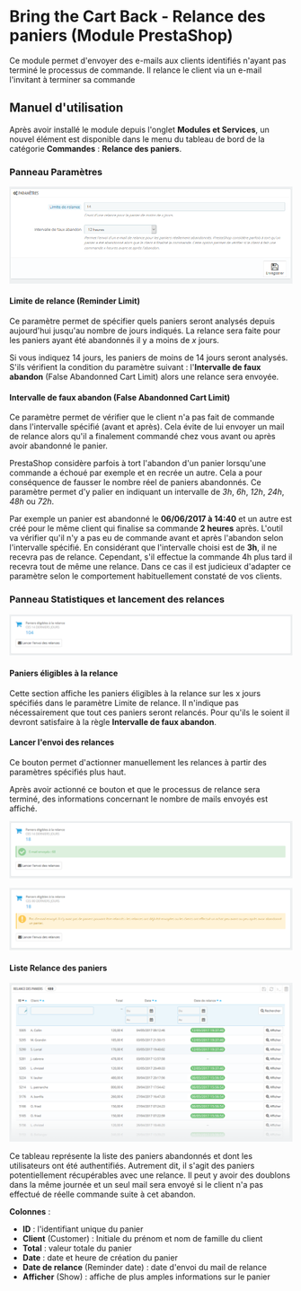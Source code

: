 Bring the Cart Back - Relance des paniers (Module PrestaShop)
=============================================================

Ce module permet d'envoyer des e-mails aux clients identifiés n'ayant pas
terminé le processus de commande. Il relance le client via un e-mail
l'invitant à terminer sa commande 

Manuel d'utilisation
--------------------

Après avoir installé le module depuis l'onglet **Modules et Services**, un nouvel élément est disponible dans le menu du tableau de bord de la catégorie **Commandes** : **Relance des paniers**.

### Panneau Paramètres ###

![Capture panneau des paramètres](docs/settings_panel.png "Panneau des paramètres")

#### Limite de relance (Reminder Limit) ####
Ce paramètre permet de spécifier quels paniers seront analysés depuis aujourd'hui jusqu'au nombre de jours indiqués. La relance sera faite pour les paniers ayant été abandonnés il y a moins de _x_ jours.

Si vous indiquez 14 jours, les paniers de moins de 14 jours seront analysés. S'ils vérifient la condition du paramètre suivant : l'**Intervalle de faux abandon** (False Abandonned Cart Limit) alors une relance sera envoyée.

#### Intervalle de faux abandon (False Abandonned Cart Limit) ####
Ce paramètre permet de vérifier que le client n'a pas fait de commande dans
l'intervalle spécifié (avant et après). Cela évite de lui envoyer un mail de relance alors qu'il a finalement commandé chez vous avant ou après avoir abandonné le panier.

PrestaShop considère parfois à tort l'abandon d'un panier lorsqu'une commande a
échoué par exemple et en recrée un autre. Cela a pour conséquence de fausser le
nombre réel de paniers abandonnés.
Ce paramètre permet d'y palier en indiquant un intervalle de _3h_, _6h_, _12h_, _24h_, _48h_ ou _72h_.

Par exemple un panier est abandonné le **06/06/2017 à 14:40** et un autre est créé pour le même client qui finalise sa commande **2 heures** après.
L'outil va vérifier qu'il n'y a pas eu de commande avant et après l'abandon selon l'intervalle spécifié.
En considérant que l'intervalle choisi est de **3h**, il ne recevra pas de relance.
Cependant, s'il effectue la commande 4h plus tard il recevra tout de même une relance.
Dans ce cas il est judicieux d'adapter ce paramètre selon le comportement habituellement constaté de vos clients.

### Panneau Statistiques et lancement des relances ###

![Capture panneau statistiques et lancement des relances](docs/analytics_action.png "Panneau Statistiques et lancement des relances")

#### Paniers éligibles à la relance ####
Cette section affiche les paniers éligibles à la relance sur les x jours spécifiés dans le paramètre Limite de relance. Il n'indique pas nécessairement que tout ces paniers seront relancés. Pour qu'ils le soient il devront satisfaire à la règle **Intervalle de faux abandon**.

#### Lancer l'envoi des relances ####
Ce bouton permet d'actionner manuellement les relances à partir des paramètres
spécifiés plus haut.

Après avoir actionné ce bouton et que le processus de relance sera terminé, des
informations concernant le nombre de mails envoyés est affiché.

![Capture panneau après envoi relances](docs/analytics_action_reminders_sent.png "Relances envoyées")

![Capture panneau après lancement relance sans envoi ](docs/analytics_action_no_reminders_sent.png "Relances non envoyées")

#### Liste Relance des paniers ####

![Capture liste paniers abandonnés récupérables ](docs/list_reminders.png "Liste des paniers récupérables et relances envoyées")

Ce tableau représente la liste des paniers abandonnés et dont les utilisateurs
ont été authentifiés. Autrement dit, il s'agit des paniers potentiellement
récupérables avec une relance. Il peut y avoir des doublons dans la même journée
et un seul mail sera envoyé si le client n'a pas effectué de réelle commande
suite à cet abandon.

**Colonnes** :
* **ID** : l'identifiant unique du panier
* **Client** (Customer) : Initiale du prénom et nom de famille du client
* **Total** : valeur totale du panier
* **Date** : date et heure de création du panier
* **Date de relance** (Reminder date) : date d'envoi du mail de relance
* **Afficher** (Show) : affiche de plus amples informations sur le panier
